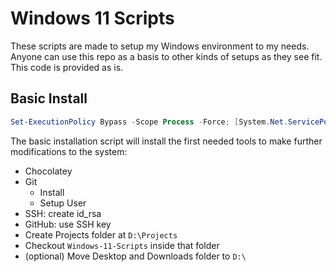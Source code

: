 # Windows 11 Scripts

These scripts are made to setup my Windows environment to my needs.
Anyone can use this repo as a basis to other kinds of setups as they see fit.
This code is provided as is.

## Basic Install

```powershell
Set-ExecutionPolicy Bypass -Scope Process -Force; [System.Net.ServicePointManager]::SecurityProtocol = [System.Net.ServicePointManager]::SecurityProtocol -bor 3072; iex "$Force=$true;"+((New-Object System.Net.WebClient).DownloadString('https://raw.githubusercontent.com/masbicudo/Windows-11-Scripts/master/basic-install.ps1'))
```

The basic installation script will install the first needed tools to make further modifications to the system:

- Chocolatey
- Git
  - Install
  - Setup User
- SSH: create id_rsa
- GitHub: use SSH key
- Create Projects folder at `D:\Projects`
- Checkout `Windows-11-Scripts` inside that folder
- (optional) Move Desktop and Downloads folder to `D:\`
